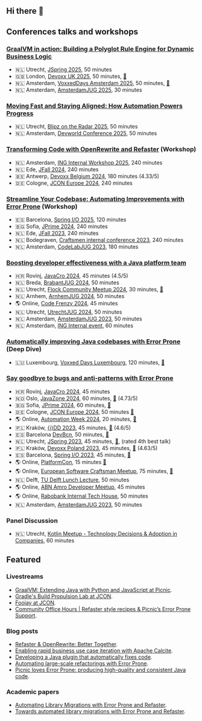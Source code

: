 ## Hi there 👋

## Conferences talks and workshops

### [GraalVM in action: Building a Polyglot Rule Engine for Dynamic Business Logic](https://sessionize.com/s/rickossendrijver/graalvm-in-action-building-a-polyglot-rule-engine-/126919) 
* 🇳🇱 Utrecht, [JSpring 2025](https://jspring.nl), 50 minutes
* 🇬🇧 London, [Devoxx UK 2025](https://www.devoxx.co.uk), 50 minutes, [🎥](https://www.youtube.com/watch?v=NxVyvZ3k7XE)
* 🇳🇱 Amsterdam, [VoxxedDays Amsterdam 2025](https://amsterdam.voxxeddays.com), 50 minutes, [🎥](https://www.youtube.com/watch?v=IYnvxc_Kp9Q)
* 🇳🇱 Amsterdam, [AmsterdamJUG 2025](https://www.meetup.com/amsterdam-java-user-group/events/305160853), 30 minutes

### [Moving Fast and Staying Aligned: How Automation Powers Progress](https://sessionize.com/s/rickossendrijver/moving-fast-and-staying-aligned-how-automation-pow/110417) 
* 🇳🇱 Utrecht, [Blipz on the Radar 2025](https://blipz.io/), 50 minutes
* 🇳🇱 Amsterdam, [Devworld Conference 2025](https://devworldconference.com), 50 minutes

### [Transforming Code with OpenRewrite and Refaster](https://sessionize.com/s/rickossendrijver/transforming-code-with-openrewrite-and-refaster/107598) (Workshop)
* 🇳🇱 Amsterdam, [ING Internal Workshop 2025](https://ing.nl), 240 minutes
* 🇳🇱 Ede, [JFall 2024](https://jfall.nl), 240 minutes
* 🇧🇪 Antwerp, [Devoxx Belgium 2024](https://devoxx.be), 180 minutes (4.33/5)
* 🇩🇪 Cologne, [JCON Europe 2024](https://jconeurope2024.sched.com/event/1Z2tI), 240 minutes

### [Streamline Your Codebase: Automating Improvements with Error Prone](https://sessionize.com/s/rickossendrijver/streamline-your-codebase-automating-improvements-w/75897) (Workshop)
* :es: Barcelona, [Spring I/O 2025](https://2025.springio.net), 120 minutes
* 🇧🇬 Sofia, [JPrime 2024](https://jprime.io), 240 minutes
* 🇳🇱 Ede, [JFall 2023](https://jfall.nl), 240 minutes
* 🇳🇱 Bodegraven, [Craftsmen internal conference 2023](https://craftsmen.nl), 240 minutes
* 🇳🇱 Amsterdam, [CodeLabJUG 2023](https://www.meetup.com/codelabjug/events/299169758/), 180 minutes

### [Boosting developer effectiveness with a Java platform team](https://sessionize.com/s/rickossendrijver/boosting-developer-effectiveness-with-a-java-platf/84395) 
* 🇭🇷 Rovinj, [JavaCro 2024](https://2024.javacro.hr), 45 minutes (4.5/5)
* 🇳🇱 Breda, [BrabantJUG 2024](https://www.meetup.com/brabant-jug/events/300447002), 50 minutes
* 🇳🇱 Utrecht, [Flock Community Meetup 2024](https://www.meetup.com/flock-community-meetups/events/299079924), 30 minutes, [🎥](https://www.youtube.com/watch?v=Q4o9wwAYMc8)
* 🇳🇱 Arnhem, [ArnhemJUG 2024](https://www.meetup.com/arnhemjug/events/298698357), 50 minutes
* 🌎 Online, [Code Frenzy 2024](https://codefrenzy.pl/lecture.html#id=90512), 45 minutes
* 🇳🇱 Utrecht, [UtrechtJUG 2024](https://www.meetup.com/utrecht-java-user-group/events/297881366/), 50 minutes
* 🇳🇱 Amsterdam, [AmsterdamJUG 2023](https://www.meetup.com/meetinup-picnic/events/296926809), 50 minutes
* 🇳🇱 Amsterdam, [ING Internal event](https://www.ing.nl), 60 minutes

### [Automatically improving Java codebases with Error Prone]() (Deep Dive) 
* 🇱🇺 Luxembourg, [Voxxed Days Luxembourg](https://luxembourg.voxxeddays.com), 120 minutes, [🎥](https://www.youtube.com/watch?v=v7DRGbGk33Y)

### [Say goodbye to bugs and anti-patterns with Error Prone](https://sessionize.com/s/rickossendrijver/say-goodbye-to-bugs-and-anti-patterns-with-error-p/75895)
* 🇭🇷 Rovinj, [JavaCro 2024](https://2024.javacro.hr), 45 minutes
* 🇳🇴 Oslo, [JavaZone 2024](https://2024.javazone.no/program/35cc30a9-d68a-4c4c-948b-cd25e58636d9), 60 minutes, [🎥](https://vimeo.com/1006212203) (4.73/5) 
* 🇧🇬 Sofia, [JPrime 2024](https://jprime.io/), 60 minutes, [🎥](https://www.youtube.com/watch?v=BS11cnDTRt8)
* 🇩🇪 Cologne, [JCON Europe 2024](https://jconeurope2024.sched.com/event/1Z2tI), 50 minutes [🎥](https://www.youtube.com/watch?v=lQvFJiJKL_0)
* 🌎 Online, [Automation Week 2024](https://www.hiphops.io/automation-week), 20 minutes, [🎥](https://www.automationweek.live/talks/say-goodbye-to-bugs-and-antipatterns-with-error-prone/)
* 🇵🇱 Kraków, [{j}DD 2023](), 45 minutes, [🎥](https://www.youtube.com/watch?v=vKz8TszHWdw) (4.6/5)
* :es: Barcelona [DevBcn](), 50 minutes, [🎥](https://www.youtube.com/watch?v=NdSJ6pvJGKo)
* 🇳🇱 Utrecht, [JSpring 2023](https://jspring.nl), 45 minutes, [🎥](https://www.youtube.com/watch?v=TA3tyOwMRNk), (rated 4th best talk)
* 🇵🇱 Kraków, [Devoxx Poland 2023](), 45 minutes, [🎥](https://www.youtube.com/watch?v=8Fx2lx9vAtY) (4.63/5)
* :es: Barcelona, [Spring I/O 2023](https://2023.springio.net/), 45 minutes, [🎥](https://www.youtube.com/watch?v=-47WD-3wKBs)
* 🌎 Online, [PlatformCon](https://2023.platformcon.com/speakers/rick-ossendrijver), 15 minutes [🎥](https://www.youtube.com/watch?v=6llnrUtVlrE)
* 🌎 Online, [European Software Craftsman Meetup](), 75 minutes, [🎥](https://www.youtube.com/watch?v=KPNimQMH0k4)
* 🇳🇱 Delft, [TU Delft Lunch Lecture](https://www.tudelft.nl), 50 minutes
* 🌎 Online, [ABN Amro Developer Meetup](https://www.meetup.com/nl-NL/abn-amro-developer/events/291461961), 45 minutes
* 🌎 Online, [Rabobank Internal Tech House](https://rabobank.nl), 50 minutes
* 🇳🇱 Amsterdam, [AmsterdamJUG 2023](https://www.meetup.com/meetinup-picnic/events/291446725), 50 minutes

### Panel Discussion
* 🇳🇱 Utrecht, [Kotlin Meetup - Technology Decisions & Adoption in Companies](https://www.meetup.com/dutch-kotlin-user-group/events/306898855/?eventOrigin=group_events_list), 60 minutes

## Featured

### Livestreams
* [GraalVM: Extending Java with Python and JavaScript at Picnic](https://www.youtube.com/watch?v=-JuchoMU75U).
* [Gradle's Build Propulsion Lab at JCON](https://www.youtube.com/watch?v=fy9Gq6yyKzs).
* [Foojay at JCON](https://www.youtube.com/watch?v=pNRqAhD8kxs).
* [Community Office Hours | Refaster style recipes & Picnic’s Error Prone Support](https://www.youtube.com/watch?v=DUc53vuJQ7Q).

### Blog posts
* [Refaster & OpenRewrite: Better Together](https://blog.picnic.nl/refaster-openrewrite-better-together-6475f2a337d6).
* [Enabling rapid business use case iteration with Apache Calcite](https://blog.picnic.nl/enabling-rapid-business-use-case-iteration-with-apache-calcite-6ee9b13287f8).
* [Developing a Java plugin that automatically fixes code](https://blog.picnic.nl/developing-a-java-plugin-that-automatically-fixes-code-a712a07a7b4e).
* [Automating large-scale refactorings with Error Prone](https://blog.picnic.nl/automating-large-scale-refactorings-with-error-prone-3b42f6585225).
* [Picnic loves Error Prone: producing high-quality and consistent Java code](https://medium.com/picnic-engineering/picnic-loves-error-prone-producing-high-quality-and-consistent-java-code-b8a566be6886).

### Academic papers
* [Automating Library Migrations with Error Prone and Refaster](https://dl.acm.org/doi/10.1145/3594264.3594265).
* [Towards automated library migrations with Error Prone and Refaster](https://dl.acm.org/doi/pdf/10.1145/3477314.3507153).
